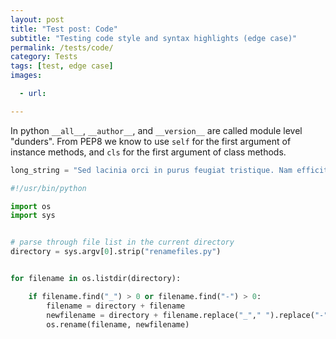 ```yaml
---
layout: post
title: "Test post: Code"
subtitle: "Testing code style and syntax highlights (edge case)"
permalink: /tests/code/
category: Tests
tags: [test, edge case]
images:

  - url:

---
```


In python `__all__`, `__author__`, and `__version__` are called module level "dunders".
From PEP8 we know to use `self` for the first argument of instance methods, and `cls` for the first argument of class methods.

```python
long_string = "Sed lacinia orci in purus feugiat tristique. Nam efficitur aliquet convallis. Fusce nec tellus sed augue semper porta. Nulla quis sem at nibh elementum imperdiet."
```


```python
#!/usr/bin/python

import os
import sys


# parse through file list in the current directory
directory = sys.argv[0].strip("renamefiles.py")


for filename in os.listdir(directory):

    if filename.find("_") > 0 or filename.find("-") > 0:
        filename = directory + filename
        newfilename = directory + filename.replace("_"," ").replace("-"," ")
        os.rename(filename, newfilename)
```


